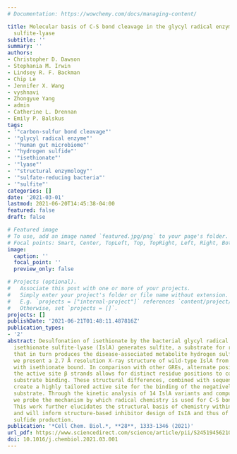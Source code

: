 ```yaml
---
# Documentation: https://wowchemy.com/docs/managing-content/

title: Molecular basis of C-S bond cleavage in the glycyl radical enzyme isethionate
  sulfite-lyase
subtitle: ''
summary: ''
authors:
- Christopher D. Dawson
- Stephania M. Irwin
- Lindsey R. F. Backman
- Chip Le
- Jennifer X. Wang
- vyshnavi
- Zhongyue Yang
- admin
- Catherine L. Drennan
- Emily P. Balskus
tags:
- '"carbon-sulfur bond cleavage"'
- '"glycyl radical enzyme"'
- '"human gut microbiome"'
- '"hydrogen sulfide"'
- '"isethionate"'
- '"lyase"'
- '"structural enzymology"'
- '"sulfate-reducing bacteria"'
- '"sulfite"'
categories: []
date: '2021-03-01'
lastmod: 2021-06-20T14:45:38-04:00
featured: false
draft: false

# Featured image
# To use, add an image named `featured.jpg/png` to your page's folder.
# Focal points: Smart, Center, TopLeft, Top, TopRight, Left, Right, BottomLeft, Bottom, BottomRight.
image:
  caption: ''
  focal_point: ''
  preview_only: false

# Projects (optional).
#   Associate this post with one or more of your projects.
#   Simply enter your project's folder or file name without extension.
#   E.g. `projects = ["internal-project"]` references `content/project/deep-learning/index.md`.
#   Otherwise, set `projects = []`.
projects: []
publishDate: '2021-06-21T01:48:11.487816Z'
publication_types:
- '2'
abstract: Desulfonation of isethionate by the bacterial glycyl radical enzyme (GRE)
  isethionate sulfite-lyase (IslA) generates sulfite, a substrate for respiration
  that in turn produces the disease-associated metabolite hydrogen sulfide. Here,
  we present a 2.7 Å resolution X-ray structure of wild-type IslA from Bilophila wadsworthia
  with isethionate bound. In comparison with other GREs, alternate positioning of
  the active site β strands allows for distinct residue positions to contribute to
  substrate binding. These structural differences, combined with sequence variations,
  create a highly tailored active site for the binding of the negatively charged isethionate
  substrate. Through the kinetic analysis of 14 IslA variants and computational analyses,
  we probe the mechanism by which radical chemistry is used for C-S bond cleavage.
  This work further elucidates the structural basis of chemistry within the GRE superfamily
  and will inform structure-based inhibitor design of IsIA and thus of microbial hydrogen
  sulfide production.
publication: '*Cell Chem. Biol.*, **28**, 1333-1346 (2021)'
url_pdf: https://www.sciencedirect.com/science/article/pii/S2451945621001100
doi: 10.1016/j.chembiol.2021.03.001
---
```

